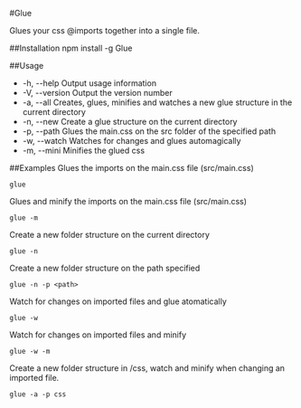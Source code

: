 #Glue

Glues your css @imports together into a single file.

##Installation
	npm install -g Glue
	
##Usage

* -h, --help         Output usage information
* -V, --version      Output the version number
* -a, --all          Creates, glues, minifies and watches a new glue structure in the current directory
* -n, --new          Create a glue structure on the current directory
* -p, --path <path>  Glues the main.css on the src folder of the specified path
* -w, --watch        Watches for changes and glues automagically
* -m, --mini         Minifies the glued css

##Examples
Glues the imports on the main.css file (src/main.css)
	
	glue
	
Glues and minify the imports on the main.css file (src/main.css)

	glue -m	

Create a new folder structure on the current directory
	
	glue -n
	
Create a new folder structure on the path specified
	
	glue -n	-p <path>

Watch for changes on imported files and glue atomatically

	glue -w
	
Watch for changes on imported files and minify

	glue -w	-m

Create a new folder structure in /css, watch and minify when changing an imported file.

	glue -a -p css
	


